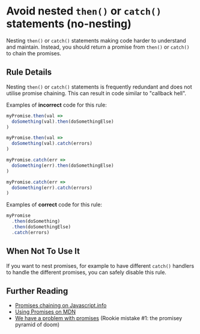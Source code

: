 # Avoid nested `then()` or `catch()` statements (no-nesting)

Nesting `then()` or `catch()` statements making code harder to understand and
maintain. Instead, you should return a promise from `then()` or `catch()` to
chain the promises.

## Rule Details

Nesting `then()` or `catch()` statements is frequently redundant and does not
utilise promise chaining. This can result in code similar to "callback hell".

Examples of **incorrect** code for this rule:

```js
myPromise.then(val =>
  doSomething(val).then(doSomethingElse)
)

myPromise.then(val =>
  doSomething(val).catch(errors)
)

myPromise.catch(err =>
  doSomething(err).then(doSomethingElse)
)

myPromise.catch(err =>
  doSomething(err).catch(errors)
)
```

Examples of **correct** code for this rule:

```js
myPromise
  .then(doSomething)
  .then(doSomethingElse)
  .catch(errors)
```

## When Not To Use It

If you want to nest promises, for example to have different `catch()` handlers
to handle the different promises, you can safely disable this rule.

## Further Reading

- [Promises chaining on Javascript.info](https://javascript.info/promise-chaining)
- [Using Promises on MDN](https://developer.mozilla.org/en-US/docs/Web/JavaScript/Guide/Using_promises#Common_mistakes)
- [We have a problem with promises](https://pouchdb.com/2015/05/18/we-have-a-problem-with-promises.html)
  (Rookie mistake #1: the promisey pyramid of doom)
